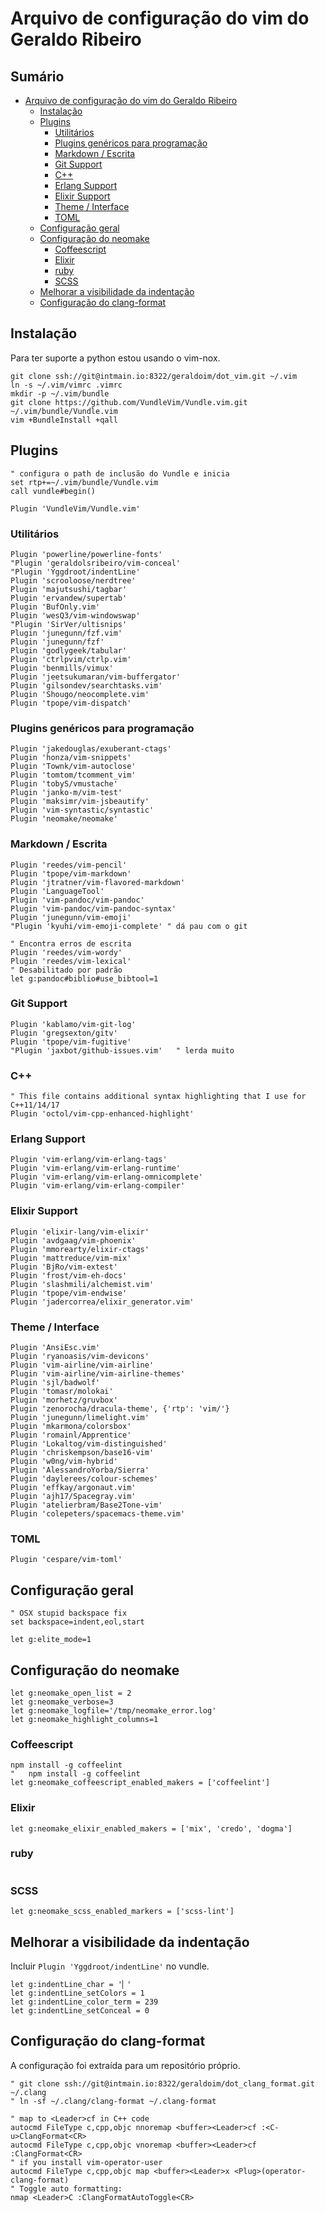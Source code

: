 [//]: <> (Documentação gerada com intmain_docmd)
# Arquivo de configuração do vim do Geraldo Ribeiro

## Sumário

* [Arquivo de configuração do vim do Geraldo Ribeiro](#arquivo-de-configuração-do-vim-do-geraldo-ribeiro)
  * [Instalação](#instalação)
  * [Plugins](#plugins)
      * [Utilitários](#utilitários)
      * [Plugins genéricos para programação](#plugins-genéricos-para-programação)
      * [Markdown / Escrita](#markdown-/-escrita)
      * [Git Support](#git-support)
      * [C++](#c++)
      * [Erlang Support](#erlang-support)
      * [Elixir Support ](#elixir-support-)
      * [Theme / Interface](#theme-/-interface)
      * [TOML](#toml)
  * [Configuração geral](#configuração-geral)
  * [Configuração do neomake](#configuração-do-neomake)
      * [Coffeescript](#coffeescript)
      * [Elixir](#elixir)
      * [ruby ](#ruby-)
      * [SCSS](#scss)
  * [Melhorar a visibilidade da indentação](#melhorar-a-visibilidade-da-indentação)
  * [Configuração do clang-format](#configuração-do-clang-format)


## Instalação

Para ter suporte a python estou usando o vim-nox.

```
git clone ssh://git@intmain.io:8322/geraldoim/dot_vim.git ~/.vim
ln -s ~/.vim/vimrc .vimrc
mkdir -p ~/.vim/bundle
git clone https://github.com/VundleVim/Vundle.vim.git ~/.vim/bundle/Vundle.vim
vim +BundleInstall +qall
```
## Plugins

```vim
" configura o path de inclusão do Vundle e inicia
set rtp+=~/.vim/bundle/Vundle.vim
call vundle#begin()

Plugin 'VundleVim/Vundle.vim'
```

### Utilitários

```vim
Plugin 'powerline/powerline-fonts'
"Plugin 'geraldolsribeiro/vim-conceal'
"Plugin 'Yggdroot/indentLine'
Plugin 'scrooloose/nerdtree'
Plugin 'majutsushi/tagbar'
Plugin 'ervandew/supertab'
Plugin 'BufOnly.vim'
Plugin 'wesQ3/vim-windowswap'
"Plugin 'SirVer/ultisnips'
Plugin 'junegunn/fzf.vim'
Plugin 'junegunn/fzf'
Plugin 'godlygeek/tabular'
Plugin 'ctrlpvim/ctrlp.vim'
Plugin 'benmills/vimux'
Plugin 'jeetsukumaran/vim-buffergator'
Plugin 'gilsondev/searchtasks.vim'
Plugin 'Shougo/neocomplete.vim'
Plugin 'tpope/vim-dispatch'
```

### Plugins genéricos para programação

```vim
Plugin 'jakedouglas/exuberant-ctags'
Plugin 'honza/vim-snippets'
Plugin 'Townk/vim-autoclose'
Plugin 'tomtom/tcomment_vim'
Plugin 'tobyS/vmustache'
Plugin 'janko-m/vim-test'
Plugin 'maksimr/vim-jsbeautify'
Plugin 'vim-syntastic/syntastic'
Plugin 'neomake/neomake'
```

### Markdown / Escrita

```vim
Plugin 'reedes/vim-pencil'
Plugin 'tpope/vim-markdown'
Plugin 'jtratner/vim-flavored-markdown'
Plugin 'LanguageTool'
Plugin 'vim-pandoc/vim-pandoc'
Plugin 'vim-pandoc/vim-pandoc-syntax'
Plugin 'junegunn/vim-emoji'
"Plugin 'kyuhi/vim-emoji-complete' " dá pau com o git

" Encontra erros de escrita
Plugin 'reedes/vim-wordy'
Plugin 'reedes/vim-lexical'
" Desabilitado por padrão
let g:pandoc#biblio#use_bibtool=1
```

### Git Support

```vim
Plugin 'kablamo/vim-git-log'
Plugin 'gregsexton/gitv'
Plugin 'tpope/vim-fugitive'
"Plugin 'jaxbot/github-issues.vim'   " lerda muito
```

### C++

```vim
" This file contains additional syntax highlighting that I use for C++11/14/17
Plugin 'octol/vim-cpp-enhanced-highlight'
```

### Erlang Support

```vim
Plugin 'vim-erlang/vim-erlang-tags'
Plugin 'vim-erlang/vim-erlang-runtime'
Plugin 'vim-erlang/vim-erlang-omnicomplete'
Plugin 'vim-erlang/vim-erlang-compiler'
```

### Elixir Support 

```vim
Plugin 'elixir-lang/vim-elixir'
Plugin 'avdgaag/vim-phoenix'
Plugin 'mmorearty/elixir-ctags'
Plugin 'mattreduce/vim-mix'
Plugin 'BjRo/vim-extest'
Plugin 'frost/vim-eh-docs'
Plugin 'slashmili/alchemist.vim'
Plugin 'tpope/vim-endwise'
Plugin 'jadercorrea/elixir_generator.vim'
```

### Theme / Interface

```vim
Plugin 'AnsiEsc.vim'
Plugin 'ryanoasis/vim-devicons'
Plugin 'vim-airline/vim-airline'
Plugin 'vim-airline/vim-airline-themes'
Plugin 'sjl/badwolf'
Plugin 'tomasr/molokai'
Plugin 'morhetz/gruvbox'
Plugin 'zenorocha/dracula-theme', {'rtp': 'vim/'}
Plugin 'junegunn/limelight.vim'
Plugin 'mkarmona/colorsbox'
Plugin 'romainl/Apprentice'
Plugin 'Lokaltog/vim-distinguished'
Plugin 'chriskempson/base16-vim'
Plugin 'w0ng/vim-hybrid'
Plugin 'AlessandroYorba/Sierra'
Plugin 'daylerees/colour-schemes'
Plugin 'effkay/argonaut.vim'
Plugin 'ajh17/Spacegray.vim'
Plugin 'atelierbram/Base2Tone-vim'
Plugin 'colepeters/spacemacs-theme.vim'
```

### TOML

```vim
Plugin 'cespare/vim-toml'
```

## Configuração geral

```vim
" OSX stupid backspace fix
set backspace=indent,eol,start

let g:elite_mode=1
```

## Configuração do neomake

```vim
let g:neomake_open_list = 2
let g:neomake_verbose=3
let g:neomake_logfile='/tmp/neomake_error.log'
let g:neomake_highlight_columns=1
```

### Coffeescript

```vim
npm install -g coffeelint
"   npm install -g coffeelint
let g:neomake_coffeescript_enabled_makers = ['coffeelint']
```

### Elixir

```vim
let g:neomake_elixir_enabled_makers = ['mix', 'credo', 'dogma']
```

### ruby 

```vim

```

### SCSS

```vim
let g:neomake_scss_enabled_markers = ['scss-lint']
```

## Melhorar a visibilidade da indentação
Incluir `Plugin 'Yggdroot/indentLine'` no vundle.

```vim
let g:indentLine_char = '▏'
let g:indentLine_setColors = 1
let g:indentLine_color_term = 239
let g:indentLine_setConceal = 0
```

## Configuração do clang-format
A configuração foi extraída para um repositório próprio.

```vim
" git clone ssh://git@intmain.io:8322/geraldoim/dot_clang_format.git ~/.clang
" ln -sf ~/.clang/clang-format ~/.clang-format

" map to <Leader>cf in C++ code
autocmd FileType c,cpp,objc nnoremap <buffer><Leader>cf :<C-u>ClangFormat<CR>
autocmd FileType c,cpp,objc vnoremap <buffer><Leader>cf :ClangFormat<CR>
" if you install vim-operator-user
autocmd FileType c,cpp,objc map <buffer><Leader>x <Plug>(operator-clang-format)
" Toggle auto formatting:
nmap <Leader>C :ClangFormatAutoToggle<CR>
```

